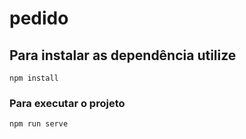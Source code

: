 # pedido

## Para instalar as dependência utilize
```
npm install
```

### Para executar o projeto
```
npm run serve